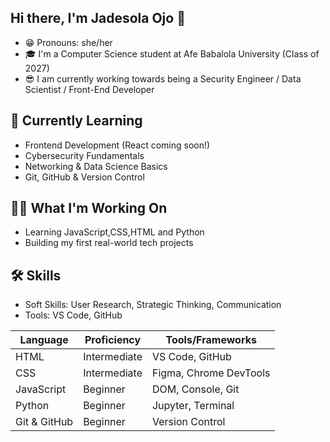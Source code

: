 ## Hi there, I'm Jadesola Ojo 👋
- 😁 Pronouns: she/her
- 🎓 I'm a Computer Science student at Afe Babalola University (Class of 2027)
- 😎 I am currently working towards being a Security Engineer / Data Scientist / Front-End Developer 


## 🧠 Currently Learning
- Frontend Development (React coming soon!)
- Cybersecurity Fundamentals
- Networking & Data Science Basics
- Git, GitHub & Version Control


## 👨‍🚀 What I'm Working On
- Learning JavaScript,CSS,HTML and Python
- Building my first real-world tech projects

## 🛠️ Skills
- Soft Skills: User Research, Strategic Thinking, Communication 
- Tools: VS Code, GitHub

| Language     | Proficiency | Tools/Frameworks |
|--------------|-------------|------------------|
| HTML         | Intermediate | VS Code, GitHub |
| CSS          | Intermediate | Figma, Chrome DevTools |
| JavaScript   | Beginner     | DOM, Console, Git |
| Python       | Beginner     | Jupyter, Terminal |
| Git & GitHub | Beginner     | Version Control |




<!--
**Jadesola2/Jadesola2** is a ✨ _special_ ✨ repository because its `README.md` (this file) appears on your GitHub profile.

Here are some ideas to get you started:

- 🔭 I’m currently working on ...
- 🌱 I’m currently learning ...
- 👯 I’m looking to collaborate on ...
- 🤔 I’m looking for help with ...
- 💬 Ask me about ...
- 📫 How to reach me: ...
- 😄 Pronouns: ...
- ⚡ Fun fact: ...
-->
